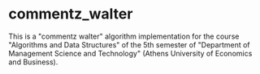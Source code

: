 # commentz_walter
This is a "commentz walter" algorithm implementation for the course "Algorithms and Data Structures" of the 5th semester of "Department of Management Science and Technology" (Athens University of Economics and Business).
